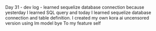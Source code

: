 Day 31 - dev log - learned sequelize database connection 
because yesterday I learned SQL query and today I learned sequelize database connection and table definition.
I created my own kora ai uncensored version using lm model 
bye 
To 
  my feature self 